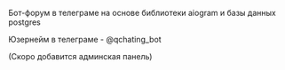 Бот-форум в телеграме на основе библиотеки aiogram и базы данных postgres

Юзернейм в телеграме - @qchating_bot

(Скоро добавится админская панель)

